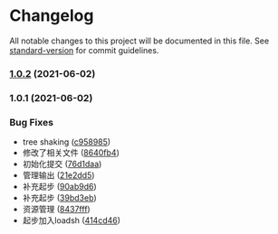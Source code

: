 # Changelog

All notable changes to this project will be documented in this file. See [standard-version](https://github.com/conventional-changelog/standard-version) for commit guidelines.

### [1.0.2](https://github.com/mimanghuilang/webpack-study/compare/v1.0.1...v1.0.2) (2021-06-02)

### 1.0.1 (2021-06-02)


### Bug Fixes

* tree shaking ([c958985](https://github.com/mimanghuilang/webpack-study/commit/c9589856d0292429e33792bf75b850988318442a))
* 修改了相关文件 ([8640fb4](https://github.com/mimanghuilang/webpack-study/commit/8640fb48b754442f05462a1027fd53db68bc1978))
* 初始化提交 ([76d1daa](https://github.com/mimanghuilang/webpack-study/commit/76d1daa8cffabecd883022cc398cfe07143a1e2f))
* 管理输出 ([21e2dd5](https://github.com/mimanghuilang/webpack-study/commit/21e2dd5fd5d492c564b401d7d4c813ece0d676eb))
* 补充起步 ([90ab9d6](https://github.com/mimanghuilang/webpack-study/commit/90ab9d6459b90dab2c4926b05c482ac79467730f))
* 补充起步 ([39bd3eb](https://github.com/mimanghuilang/webpack-study/commit/39bd3ebd6ebd08b93cc91fb64e0a2f8c6825a80e))
* 资源管理 ([8437fff](https://github.com/mimanghuilang/webpack-study/commit/8437fff3c775db66c57a95a2571d91c786cf68b1))
* 起步加入loadsh ([414cd46](https://github.com/mimanghuilang/webpack-study/commit/414cd4692141d339b548e29d631b7599e9a68014))
